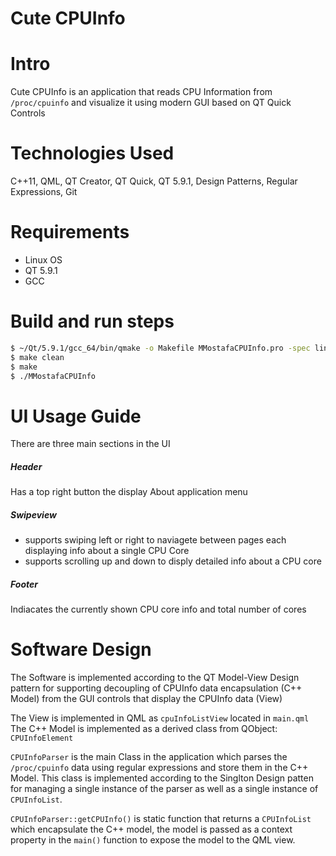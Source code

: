 # Cute CPUInfo

# Intro
Cute CPUInfo is an application that reads CPU Information from `/proc/cpuinfo` and  visualize it using modern GUI based on QT Quick Controls

# Technologies Used
C++11, QML, QT Creator, QT Quick, QT 5.9.1, Design Patterns, Regular Expressions, Git

# Requirements
- Linux OS
- QT 5.9.1
- GCC

# Build and run steps
```sh
$ ~/Qt/5.9.1/gcc_64/bin/qmake -o Makefile MMostafaCPUInfo.pro -spec linux-g++
$ make clean
$ make
$ ./MMostafaCPUInfo
```

# UI Usage Guide
There are three main sections in the UI
##### Header 
Has a top right button the display About application menu 
##### Swipeview
- supports swiping left or right to naviagete between pages each displaying info about a single CPU Core
- supports scrolling up and down to disply detailed info about a CPU core
##### Footer
Indiacates the currently shown CPU core info and total number of cores


# Software Design
The Software is implemented according to the QT Model-View Design pattern for supporting decoupling of CPUInfo data encapsulation (C++ Model) from the GUI controls that display the CPUInfo data (View)

The View is implemented in QML as `cpuInfoListView` located in `main.qml`
The C++ Model is implemented as a derived class from QObject: `CPUInfoElement`

`CPUInfoParser` is the main Class in the application which parses the `/proc/cpuinfo` data using regular expressions and store them in the C++ Model.
This class is implemented according to the Singlton Design patten for managing a single instance of the parser as well as a single instance of `CPUInfoList`.

`CPUInfoParser::getCPUInfo()` is static function that returns a `CPUInfoList` which encapsulate the C++ model, the model is passed as a context property in the `main()` function to expose the model to the QML view.
